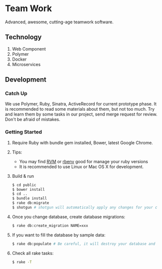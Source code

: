# Team Work

Advanced, awesome, cutting-age teamwork software.

## Technology

1. Web Component
2. Polymer
3. Docker
4. Microservices

## Development

### Catch Up

We use Polymer, Ruby, Sinatra, ActiveRecord for current prototype phase.
It is recommended to read some materials about them, but not too much.
Try and learn them by some tasks in our project, send merge request for review. Don't be afraid of mistakes.

### Getting Started

1. Require Ruby with bundle gem installed, Bower, latest Google Chrome.

2. Tips:
    * You may find [RVM](https://rvm.io/) or [rbenv](https://github.com/sstephenson/rbenv) good for manage your ruby versions
    * It is recommended to use Linux or Mac OS X for development.

3. Build & run
    ```bash
    $ cd public
    $ bower install
    $ cd ..
    $ bundle install
    $ rake db:migrate
    $ shotgun # shotgun will automatically apply any changes for your code, just refresh the page
    ```
4. Once you change database, create database migrations:
    ```bash
    $ rake db:create_migration NAME=xxx
    ```

5. If you want to fill the database by sample data:
    ```bash
    $ rake db:populate # Be careful, it will destroy your database and recreate it!!
    ```

6. Check all rake tasks:
    ```bash
    $ rake -T
    ```

